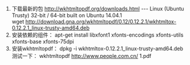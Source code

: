 1. 下载最新的包 http://wkhtmltopdf.org/downloads.html --- Linux (Ubuntu Trusty) 32-bit / 64-bit built on Ubuntu 14.04.1
wget http://download.gna.org/wkhtmltopdf/0.12/0.12.2.1/wkhtmltox-0.12.2.1_linux-trusty-amd64.deb
1. 安装依赖的组件：
apt-get install libxfont1 xfonts-encodings xfonts-utils xfonts-base xfonts-75dpi
1. 安装wkhtmltopdf：
dpkg -i wkhtmltox-0.12.2.1_linux-trusty-amd64.deb
测试一下：
  wkhtmltopdf http://www.people.com.cn/ 1.pdf
